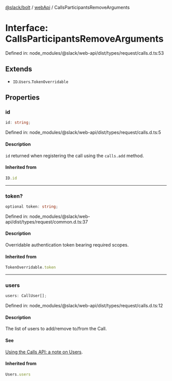 [@slack/bolt](../../../../index.md) / [webApi](../index.md) / CallsParticipantsRemoveArguments

# Interface: CallsParticipantsRemoveArguments

Defined in: node\_modules/@slack/web-api/dist/types/request/calls.d.ts:53

## Extends

- `ID`.`Users`.`TokenOverridable`

## Properties

### id

```ts
id: string;
```

Defined in: node\_modules/@slack/web-api/dist/types/request/calls.d.ts:5

#### Description

`id` returned when registering the call using the `calls.add` method.

#### Inherited from

```ts
ID.id
```

***

### token?

```ts
optional token: string;
```

Defined in: node\_modules/@slack/web-api/dist/types/request/common.d.ts:37

#### Description

Overridable authentication token bearing required scopes.

#### Inherited from

```ts
TokenOverridable.token
```

***

### users

```ts
users: CallUser[];
```

Defined in: node\_modules/@slack/web-api/dist/types/request/calls.d.ts:12

#### Description

The list of users to add/remove to/from the Call.

#### See

[Using the Calls API: a note on Users](https://api.slack.com/apis/calls#users).

#### Inherited from

```ts
Users.users
```
